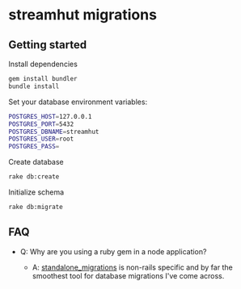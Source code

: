 # streamhut migrations

## Getting started

Install dependencies

```bash
gem install bundler
bundle install
```

Set your database environment variables:

```bash
POSTGRES_HOST=127.0.0.1
POSTGRES_PORT=5432
POSTGRES_DBNAME=streamhut
POSTGRES_USER=root
POSTGRES_PASS=
```

Create database

```bash
rake db:create
```

Initialize schema

```bash
rake db:migrate
```

## FAQ

- Q: Why are you using a ruby gem in a node application?

  - A: [standalone_migrations](https://github.com/thuss/standalone-migrations) is non-rails specific and by far the smoothest tool for database migrations I've come across.
